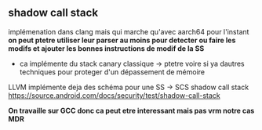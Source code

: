 ## shadow call stack
implémenation dans clang mais qui marche qu'avec aarch64 pour l'instant 
**on peut ptetre utiliser leur parser au moins pour detecter ou faire les modifs et ajouter les bonnes instructions de modif de la SS**

* ca implémente du stack canary classique -> ptetre voire si ya dautres techniques pour proteger d'un dépassement de mémoire

LLVM implémente deja des schéma pour une SS -> SCS shadow call stack 
https://source.android.com/docs/security/test/shadow-call-stack

**On travaille sur GCC donc ca peut etre interessant mais pas vrm notre cas MDR**